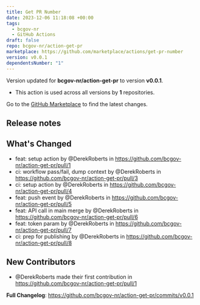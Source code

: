 ```yaml
---
title: Get PR Number
date: 2023-12-06 11:18:08 +00:00
tags:
  - bcgov-nr
  - GitHub Actions
draft: false
repo: bcgov-nr/action-get-pr
marketplace: https://github.com/marketplace/actions/get-pr-number
version: v0.0.1
dependentsNumber: "1"
---
```



Version updated for **bcgov-nr/action-get-pr** to version **v0.0.1**.
- This action is used across all versions by **1** repositories.

Go to the [GitHub Marketplace](https://github.com/marketplace/actions/get-pr-number) to find the latest changes.

## Release notes

## What's Changed
* feat: setup action by @DerekRoberts in https://github.com/bcgov-nr/action-get-pr/pull/1
* ci: workflow pass/fail, dump context by @DerekRoberts in https://github.com/bcgov-nr/action-get-pr/pull/3
* ci: setup action by @DerekRoberts in https://github.com/bcgov-nr/action-get-pr/pull/4
* feat: push event by @DerekRoberts in https://github.com/bcgov-nr/action-get-pr/pull/5
* feat: API call in main merge by @DerekRoberts in https://github.com/bcgov-nr/action-get-pr/pull/6
* feat: token param by @DerekRoberts in https://github.com/bcgov-nr/action-get-pr/pull/7
* ci: prep for publishing by @DerekRoberts in https://github.com/bcgov-nr/action-get-pr/pull/8

## New Contributors
* @DerekRoberts made their first contribution in https://github.com/bcgov-nr/action-get-pr/pull/1

**Full Changelog**: https://github.com/bcgov-nr/action-get-pr/commits/v0.0.1
